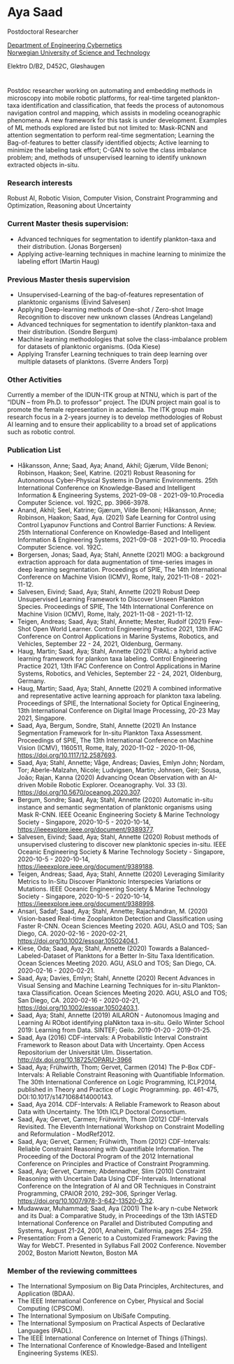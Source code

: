 # Aya Saad 

Postdoctoral Researcher

[Department of Engineering Cybernetics](https://www.ntnu.no/itk)  
[Norwegian University of Science and Technology](https://www.ntnu.no) 

Elektro D/B2, D452C, Gløshaugen

#

Postdoc researcher working on automating and embedding methods in microscopy into mobile robotic platforms, for real-time targeted plankton-taxa identification and classification, that feeds the process of autonomous navigation control and mapping, which assists in modeling oceanographic phenomena. A new framework for this task is under development. Examples of ML methods explored are listed but not limited to: Mask-RCNN and attention segmentation to perform real-time segmentation; Learning the Bag-of-features to better classify identified objects; Active learning to minimize the labeling task effort; C-GAN to solve the class imbalance problem; and, methods of unsupervised learning to identify unknown extracted objects in-situ.

### Research interests 
Robust AI, Robotic Vision, Computer Vision, Constraint Programming and Optimization, Reasoning about Uncertainty

### Current Master thesis supervision:
- Advanced techniques for segmentation to identify plankton-taxa and their distribution. (Jonas Borgersen)
- Applying active-learning techniques in machine learning to minimize the labeling effort (Martin Haug)

### Previous Master thesis supervision 
- Unsupervised-Learning of the bag-of-features representation of planktonic organisms (Eivind Salvesen)
- Applying Deep-learning methods of One-shot / Zero-shot Image Recognition to discover new unknown classes (Andreas Langeland)
- Advanced techniques for segmentation to identify plankton-taxa and their distribution. (Sondre Bergum)
- Machine learning methodologies that solve the class-imbalance problem for datasets of planktonic organisms. (Oda Kiese)
- Applying Transfer Learning techniques to train deep learning over multiple datasets of planktons. (Sverre Anders Torp)

### Other Activities
Currently a member of the IDUN-ITK group at NTNU, which is part of the “IDUN – from Ph.D. to professor” project. The IDUN project main goal is to promote the female representation in academia. The ITK group main research focus in a 2-years journey is to develop methodologies of Robust AI learning and to ensure their applicability to a broad set of applications such as robotic control.

### Publication List
- Håkansson, Anne; Saad, Aya; Anand, Akhil; Gjærum, Vilde Benoni; Robinson, Haakon; Seel, Katrine. (2021) Robust Reasoning for Autonomous Cyber-Physical Systems in Dynamic Environments. 25th International Conference on Knowledge-Based and Intelligent Information & Engineering Systems, 2021-09-08 - 2021-09-10.Procedia Computer Science. vol. 192C, pp. 3966-3978.
- Anand, Akhil; Seel, Katrine; Gjærum, Vilde Benoni; Håkansson, Anne; Robinson, Haakon; Saad, Aya. (2021) Safe Learning for Control using Control Lyapunov Functions and Control Barrier Functions: A Review. 25th International Conference on Knowledge-Based and Intelligent Information & Engineering Systems, 2021-09-08 - 2021-09-10. Procedia Computer Science. vol. 192C.
- Borgersen, Jonas; Saad, Aya; Stahl, Annette (2021) MOG: a background extraction approach for data augmentation of time-series images in deep learning segmentation. Proceedings of SPIE, The 14th International Conference on Machine Vision (ICMV), Rome, Italy, 2021-11-08 - 2021-11-12.
- Salvesen, Eivind; Saad, Aya; Stahl, Annette (2021) Robust Deep Unsupervised Learning Framework to Discover Unseen Plankton Species. Proceedings of SPIE, The 14th International Conference on Machine Vision (ICMV), Rome, Italy, 2021-11-08 - 2021-11-12.
- Teigen, Andreas; Saad, Aya; Stahl, Annette; Mester, Rudolf (2021) Few-Shot Open World Learner. Control Engineering Practice 2021, 13th IFAC Conference on Control Applications in Marine Systems, Robotics, and Vehicles, September 22 - 24, 2021, Oldenburg, Germany. 
- Haug, Martin; Saad, Aya; Stahl, Annette (2021) CIRAL: a hybrid active learning framework for plankon taxa labeling. Control Engineering Practice 2021, 13th IFAC Conference on Control Applications in Marine Systems, Robotics, and Vehicles, September 22 - 24, 2021, Oldenburg, Germany. 
- Haug, Martin; Saad, Aya; Stahl, Annette (2021) A combined informative and representative active learning approach for plankton taxa labeling. Proceedings of SPIE, the International Society for Optical Engineering, 13th International Conference on Digital Image Processing, 20-23 May 2021, Singapore.
- Saad, Aya, Bergum, Sondre, Stahl, Annette (2021) An Instance Segmentation Framework for In-situ Plankton Taxa Assessment. Proceedings of SPIE, The 13th International Conference on Machine Vision (ICMV), 1160511, Rome, Italy, 2020-11-02 - 2020-11-06, https://doi.org/10.1117/12.2587693.
- Saad, Aya; Stahl, Annette; Våge, Andreas; Davies, Emlyn John; Nordam, Tor; Aberle-Malzahn, Nicole; Ludvigsen, Martin; Johnsen, Geir; Sousa, João; Rajan, Kanna (2020) Advancing Ocean Observation with an AI-driven Mobile Robotic Explorer. Oceanography. Vol. 33 (3). https://doi.org/10.5670/oceanog.2020.307.
- Bergum, Sondre; Saad, Aya; Stahl, Annette (2020) Automatic in-situ instance and semantic segmentation of planktonic organisms using Mask R-CNN. IEEE Oceanic Engineering Society & Marine Technology Society - Singapore, 2020-10-5 - 2020-10-14, https://ieeexplore.ieee.org/document/9389377. 
- Salvesen, Eivind; Saad, Aya; Stahl, Annette (2020) Robust methods of unsupervised clustering to discover new planktonic species in-situ. IEEE Oceanic Engineering Society & Marine Technology Society - Singapore, 2020-10-5 - 2020-10-14, https://ieeexplore.ieee.org/document/9389188.
- Teigen, Andreas; Saad, Aya; Stahl, Annette (2020) Leveraging Similarity Metrics to In-Situ Discover Planktonic Interspecies Variations or Mutations. IEEE Oceanic Engineering Society & Marine Technology Society - Singapore, 2020-10-5 - 2020-10-14, https://ieeexplore.ieee.org/document/9388998.
- Ansari, Sadaf; Saad, Aya; Stahl, Annette; Rajachandran, M. (2020) Vision-based Real-time Zooplankton Detection and Classification using Faster R-CNN. Ocean Sciences Meeting 2020. AGU, ASLO and TOS; San Diego, CA. 2020-02-16 - 2020-02-21, https://doi.org/10.1002/essoar.10502404.1.
- Kiese, Oda; Saad, Aya; Stahl, Annette (2020) Towards a Balanced-Labeled-Dataset of Planktons for a Better In-Situ Taxa Identification. Ocean Sciences Meeting 2020. AGU, ASLO and TOS; San Diego, CA. 2020-02-16 - 2020-02-21.
- Saad, Aya; Davies, Emlyn; Stahl, Annette (2020) Recent Advances in Visual Sensing and Machine Learning Techniques for in-situ Plankton-taxa Classification. Ocean Sciences Meeting 2020. AGU, ASLO and TOS; San Diego, CA. 2020-02-16 - 2020-02-21, https://doi.org/10.1002/essoar.10502403.1.
- Saad, Aya; Stahl, Annette (2019) AILARON - Autonomous Imaging and Learning Ai RObot identifying plaNkton taxa in-situ. Geilo Winter School 2019: Learning from Data. SINTEF; Geilo. 2019-01-20 - 2019-01-25.
- Saad, Aya (2016) CDF-intervals: A Probabilistic Interval Constraint Framework to Reason about Data with Uncertainty. Open Access Repositorium der Universität Ulm. Dissertation. http://dx.doi.org/10.18725/OPARU-3966
- Saad, Aya; Frühwirth, Thom; Gervet, Carmen (2014) The P-Box CDF-Intervals: A Reliable Constraint Reasoning with Quantifiable Information. The 30th International Conference on Logic Programming, ICLP2014, published in Theory and Practice of Logic Programming. pp. 461-475, DOI:10.1017/s1471068414000143.
- Saad, Aya 2014. CDF-Intervals: A Reliable Framework to Reason about Data with Uncertainty. The 10th ICLP Doctoral Consortium. 
- Saad, Aya; Gervet, Carmen; Frühwirth, Thom (2012) CDF-Intervals Revisited. The Eleventh International Workshop on Constraint Modelling and Reformulation - ModRef2012.
- Saad, Aya; Gervet, Carmen; Frühwirth, Thom (2012) CDF-Intervals: Reliable Constraint Reasoning with Quantifiable Information. The Proceeding of the Doctoral Program of the 2012 International Conference on Principles and Practice of Constraint Programming. 
- Saad, Aya; Gervet, Carmen; Abdennadher, Slim (2010) Constraint Reasoning with Uncertain Data Using CDF-Intervals. International Conference on the Integration of AI and OR Techniques in Constraint Programming, CPAIOR 2010, 292–306, Springer Verlag. https://doi.org/10.1007/978-3-642-13520-0_32.
- Mudawwar, Muhammad; Saad, Aya (2001) The k-ary n-cube Network and its Dual: a Comparative Study, in Proceedings of the 13th IASTED International Conference on Parallel and Distributed Computing and Systems, August 21-24, 2001, Anaheim, California, pages 254- 259. 
- Presentation: From a Generic to a Customized Framework: Paving the Way for WebCT. Presented in Syllabus Fall 2002 Conference. November 2002, Boston Mariott Newton, Boston MA

### Member of the reviewing committees
-	The International Symposium on Big Data Principles, Architectures, and Application (BDAA).
-	The IEEE International Conference on Cyber, Physical and Social Computing (CPSCOM).
-	The International Symposium on UbiSafe Computing.
-	The International Symposium on Practical Aspects of Declarative Languages (PADL).
-	The IEEE International Conference on Internet of Things (iThings).
-	The International Conference of Knowledge-Based and Intelligent Engineering Systems (KES).
